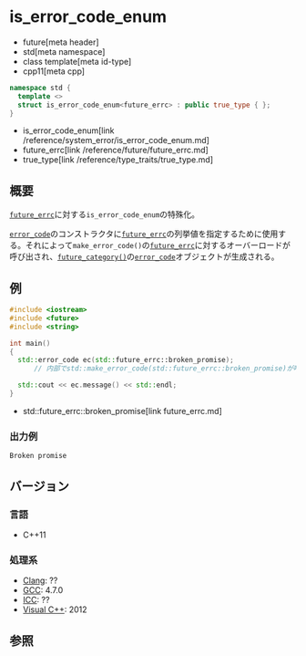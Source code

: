 # is_error_code_enum
* future[meta header]
* std[meta namespace]
* class template[meta id-type]
* cpp11[meta cpp]

```cpp
namespace std {
  template <>
  struct is_error_code_enum<future_errc> : public true_type { };
}
```
* is_error_code_enum[link /reference/system_error/is_error_code_enum.md]
* future_errc[link /reference/future/future_errc.md]
* true_type[link /reference/type_traits/true_type.md]

## 概要
[`future_errc`](future_errc.md)に対する`is_error_code_enum`の特殊化。

[`error_code`](/reference/system_error/error_code.md)のコンストラクタに[`future_errc`](future_errc.md)の列挙値を指定するために使用する。それによって`make_error_code()`の[`future_errc`](future_errc.md)に対するオーバーロードが呼び出され、[`future_category()`](future_category.md)の[`error_code`](/reference/system_error/error_code.md)オブジェクトが生成される。


## 例
```cpp example
#include <iostream>
#include <future>
#include <string>

int main()
{
  std::error_code ec(std::future_errc::broken_promise);
      // 内部でstd::make_error_code(std::future_errc::broken_promise)が呼ばれる

  std::cout << ec.message() << std::endl;
}
```
* std::future_errc::broken_promise[link future_errc.md]

### 出力例
```
Broken promise
```

## バージョン
### 言語
- C++11

### 処理系
- [Clang](/implementation.md#clang): ??
- [GCC](/implementation.md#gcc): 4.7.0
- [ICC](/implementation.md#icc): ??
- [Visual C++](/implementation.md#visual_cpp): 2012


## 参照


